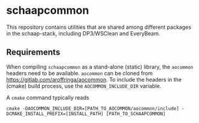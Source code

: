 # schaapcommon
This repository contains utilities that are shared among different packages in the schaap-stack, including DP3/WSClean and EveryBeam.

## Requirements
When compiling `schaapcommon` as a stand-alone (static) library, the `aocommon` headers need to be available. `aocommon` can be cloned from https://gitlab.com/aroffringa/aocommon. To include the headers in the (cmake) build process, use the `AOCOMMON_INCLUDE_DIR` variable.

A `cmake` command typically reads

```
cmake -DAOCOMMON_INCLUDE_DIR=[PATH_TO_AOCOMMON/aocommon/include] -DCMAKE_INSTALL_PREFIX=[INSTALL_PATH] [PATH_TO_SCHAAPCOMMON]
```
